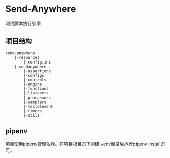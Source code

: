 # Send-Anywhere
测试脚本执行引擎

## 项目结构
```
send-anywhere
    |-resources
        |-config.ini
	|-sendanywhere
        |-assertions
        |-configs
        |-controls
        |-engine
        |-functions
        |-listeners
        |-processors
        |-samplers
        |-testelement
        |-timers
        |-utils
```

## pipenv
项目使用pipenv管理依赖。在项目根目录下创建.venv目录后运行pipenv install即可。
